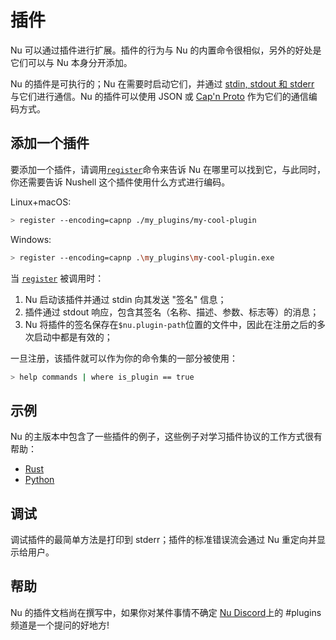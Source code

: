 # 插件

Nu 可以通过插件进行扩展。插件的行为与 Nu 的内置命令很相似，另外的好处是它们可以与 Nu 本身分开添加。

Nu 的插件是可执行的；Nu 在需要时启动它们，并通过 [stdin, stdout 和 stderr](https://en.wikipedia.org/wiki/Standard_streams) 与它们进行通信。Nu 的插件可以使用 JSON 或 [Cap'n Proto](https://capnproto.org/) 作为它们的通信编码方式。

## 添加一个插件

要添加一个插件，请调用[`register`](/commands/docs/register.md)命令来告诉 Nu 在哪里可以找到它，与此同时，你还需要告诉 Nushell 这个插件使用什么方式进行编码。

Linux+macOS:

```bash
> register --encoding=capnp ./my_plugins/my-cool-plugin
```

Windows:

```bash
> register --encoding=capnp .\my_plugins\my-cool-plugin.exe
```

当 [`register`](/commands/docs/register.md) 被调用时：

1. Nu 启动该插件并通过 stdin 向其发送 "签名" 信息；
2. 插件通过 stdout 响应，包含其签名（名称、描述、参数、标志等）的消息；
3. Nu 将插件的签名保存在`$nu.plugin-path`位置的文件中，因此在注册之后的多次启动中都是有效的；

一旦注册，该插件就可以作为你的命令集的一部分被使用：

```bash
> help commands | where is_plugin == true
```

## 示例

Nu 的主版本中包含了一些插件的例子，这些例子对学习插件协议的工作方式很有帮助：

- [Rust](https://github.com/nushell/nushell/tree/main/crates/nu_plugin_example)
- [Python](https://github.com/nushell/nushell/blob/main/crates/nu_plugin_python)

## 调试

调试插件的最简单方法是打印到 stderr；插件的标准错误流会通过 Nu 重定向并显示给用户。

## 帮助

Nu 的插件文档尚在撰写中，如果你对某件事情不确定 [Nu Discord](https://discord.gg/NtAbbGn)上的 #plugins 频道是一个提问的好地方!
